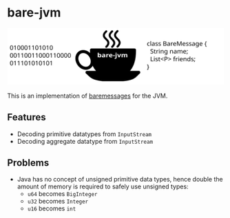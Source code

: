# bare-jvm

![](logo.svg)

This is an implementation of [baremessages](https://baremessages.org/) for the JVM.

## Features
- Decoding primitive datatypes from `InputStream`
- Decoding aggregate datatype from `InputStream`

## Problems
- Java has no concept of unsigned primitive data types, hence double the amount of memory is required to safely use unsigned types:
    - `u64` becomes `BigInteger`
    - `u32` becomes `Integer`
    - `u16` becomes `int`